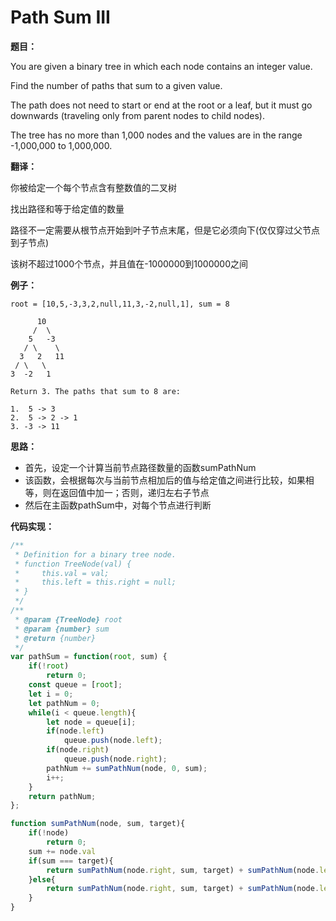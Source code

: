 # Path Sum III

**题目：**

You are given a binary tree in which each node contains an integer value.

Find the number of paths that sum to a given value.

The path does not need to start or end at the root or a leaf, but it must go downwards (traveling only from parent nodes to child nodes).

The tree has no more than 1,000 nodes and the values are in the range -1,000,000 to 1,000,000.

**翻译：**

你被给定一个每个节点含有整数值的二叉树

找出路径和等于给定值的数量

路径不一定需要从根节点开始到叶子节点末尾，但是它必须向下(仅仅穿过父节点到子节点)

该树不超过1000个节点，并且值在-1000000到1000000之间

**例子：**

```
root = [10,5,-3,3,2,null,11,3,-2,null,1], sum = 8

      10
     /  \
    5   -3
   / \    \
  3   2   11
 / \   \
3  -2   1

Return 3. The paths that sum to 8 are:

1.  5 -> 3
2.  5 -> 2 -> 1
3. -3 -> 11
```

**思路：**

* 首先，设定一个计算当前节点路径数量的函数sumPathNum
* 该函数，会根据每次与当前节点相加后的值与给定值之间进行比较，如果相等，则在返回值中加一；否则，递归左右子节点
* 然后在主函数pathSum中，对每个节点进行判断

**代码实现：**

```javascript
/**
 * Definition for a binary tree node.
 * function TreeNode(val) {
 *     this.val = val;
 *     this.left = this.right = null;
 * }
 */
/**
 * @param {TreeNode} root
 * @param {number} sum
 * @return {number}
 */
var pathSum = function(root, sum) {
    if(!root)
        return 0;
    const queue = [root];
    let i = 0;
    let pathNum = 0;
    while(i < queue.length){
        let node = queue[i];
        if(node.left)
            queue.push(node.left);
        if(node.right)
            queue.push(node.right);
        pathNum += sumPathNum(node, 0, sum);
        i++;
    }
    return pathNum;
};

function sumPathNum(node, sum, target){
    if(!node)
        return 0;
    sum += node.val
    if(sum === target){
        return sumPathNum(node.right, sum, target) + sumPathNum(node.left, sum, target) + 1;
    }else{
        return sumPathNum(node.right, sum, target) + sumPathNum(node.left, sum, target);
    }
}
```

